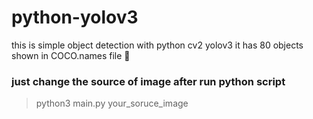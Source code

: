 # python-yolov3
this is simple object detection with python cv2 yolov3 it has 80 objects shown in COCO.names file :clap:

### just change the source of image after run python script

> python3 main.py your_soruce_image


